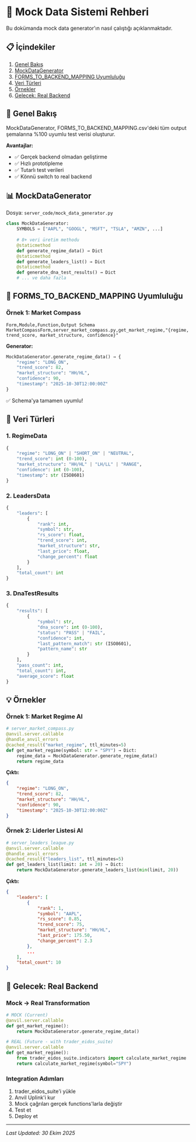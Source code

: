 # 🎲 Mock Data Sistemi Rehberi

Bu dokümanda mock data generator'ın nasıl çalıştığı açıklanmaktadır.

## 📋 İçindekiler
1. [Genel Bakış](#genel-bakış)
2. [MockDataGenerator](#mockdatagenerator)
3. [FORMS_TO_BACKEND_MAPPING Uyumluluğu](#forms-to-backend-mapping-uyumluluğu)
4. [Veri Türleri](#veri-türleri)
5. [Örnekler](#örnekler)
6. [Gelecek: Real Backend](#gelecek-real-backend)

## 🎯 Genel Bakış

MockDataGenerator, FORMS_TO_BACKEND_MAPPING.csv'deki tüm output şemalarına
%100 uyumlu test verisi oluşturur.

**Avantajlar:**
- ✅ Gerçek backend olmadan geliştirme
- ✅ Hızlı prototipleme
- ✅ Tutarlı test verileri
- ✅ Könnü switch to real backend

## 📊 MockDataGenerator

Dosya: `server_code/mock_data_generator.py`

```python
class MockDataGenerator:
    SYMBOLS = ["AAPL", "GOOGL", "MSFT", "TSLA", "AMZN", ...]
    
    # 8+ veri üretim methodu
    @staticmethod
    def generate_regime_data() → Dict
    @staticmethod
    def generate_leaders_list() → Dict
    @staticmethod
    def generate_dna_test_results() → Dict
    # ... ve daha fazla
```

## 🔄 FORMS_TO_BACKEND_MAPPING Uyumluluğu

### Örnek 1: Market Compass

```csv
Form,Module,Function,Output Schema
MarketCompassForm,server_market_compass.py,get_market_regime,"{regime, trend_score, market_structure, confidence}"
```

**Generator:**
```python
MockDataGenerator.generate_regime_data() → {
    "regime": "LONG_ON",
    "trend_score": 82,
    "market_structure": "HH/HL",
    "confidence": 90,
    "timestamp": "2025-10-30T12:00:00Z"
}
```

✅ Schema'ya tamamen uyumlu!

## 📝 Veri Türleri

### 1. RegimeData
```python
{
    "regime": "LONG_ON" | "SHORT_ON" | "NEUTRAL",
    "trend_score": int (0-100),
    "market_structure": "HH/HL" | "LH/LL" | "RANGE",
    "confidence": int (0-100),
    "timestamp": str (ISO8601)
}
```

### 2. LeadersData
```python
{
    "leaders": [
        {
            "rank": int,
            "symbol": str,
            "rs_score": float,
            "trend_score": int,
            "market_structure": str,
            "last_price": float,
            "change_percent": float
        }
    ],
    "total_count": int
}
```

### 3. DnaTestResults
```python
{
    "results": [
        {
            "symbol": str,
            "dna_score": int (0-100),
            "status": "PASS" | "FAIL",
            "confidence": int,
            "last_pattern_match": str (ISO8601),
            "pattern_name": str
        }
    ],
    "pass_count": int,
    "total_count": int,
    "average_score": float
}
```

## 💡 Örnekler

### Örnek 1: Market Regime Al

```python
# server_market_compass.py
@anvil.server.callable
@handle_anvil_errors
@cached_result("market_regime", ttl_minutes=5)
def get_market_regime(symbol: str = "SPY") → Dict:
    regime_data = MockDataGenerator.generate_regime_data()
    return regime_data
```

**Çıktı:**
```json
{
    "regime": "LONG_ON",
    "trend_score": 82,
    "market_structure": "HH/HL",
    "confidence": 90,
    "timestamp": "2025-10-30T12:00:00Z"
}
```

### Örnek 2: Liderler Listesi Al

```python
# server_leaders_league.py
@anvil.server.callable
@handle_anvil_errors
@cached_result("leaders_list", ttl_minutes=5)
def get_leaders_list(limit: int = 20) → Dict:
    return MockDataGenerator.generate_leaders_list(min(limit, 20))
```

**Çıktı:**
```json
{
    "leaders": [
        {
            "rank": 1,
            "symbol": "AAPL",
            "rs_score": 0.85,
            "trend_score": 75,
            "market_structure": "HH/HL",
            "last_price": 175.50,
            "change_percent": 2.3
        },
        ...
    ],
    "total_count": 10
}
```

## 🔀 Gelecek: Real Backend

### Mock → Real Transformation

```python
# MOCK (Current)
@anvil.server.callable
def get_market_regime():
    return MockDataGenerator.generate_regime_data()

# REAL (Future - with trader_eidos_suite)
@anvil.server.callable
def get_market_regime():
    from trader_eidos_suite.indicators import calculate_market_regime
    return calculate_market_regime(symbol="SPY")
```

### Integration Adımları
1. trader_eidos_suite'i yükle
2. Anvil Uplink'i kur
3. Mock çağrıları gerçek functions'larla değiştir
4. Test et
5. Deploy et

---

*Last Updated: 30 Ekim 2025*
